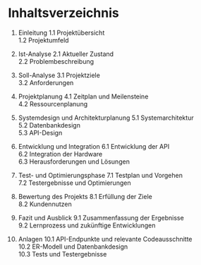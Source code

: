 # Inhaltsverzeichnis

1. Einleitung
   1.1 Projektübersicht  
   1.2 Projektumfeld
   
2. Ist-Analyse
   2.1 Aktueller Zustand  
   2.2 Problembeschreibung
   
3. Soll-Analyse
   3.1 Projektziele  
   3.2 Anforderungen
   
4. Projektplanung
   4.1 Zeitplan und Meilensteine  
   4.2 Ressourcenplanung
   
5. Systemdesign und Architekturplanung
   5.1 Systemarchitektur  
   5.2 Datenbankdesign  
   5.3 API-Design
   
6. Entwicklung und Integration
   6.1 Entwicklung der API  
   6.2 Integration der Hardware  
   6.3 Herausforderungen und Lösungen
    
7. Test- und Optimierungsphase
   7.1 Testplan und Vorgehen  
   7.2 Testergebnisse und Optimierungen
    
8. Bewertung des Projekts
   8.1 Erfüllung der Ziele  
   8.2 Kundennutzen
    
9. Fazit und Ausblick
   9.1 Zusammenfassung der Ergebnisse  
   9.2 Lernprozess und zukünftige Entwicklungen
    
10. Anlagen
    10.1 API-Endpunkte und relevante Codeausschnitte  
    10.2 ER-Modell und Datenbankdesign  
    10.3 Tests und Testergebnisse  
